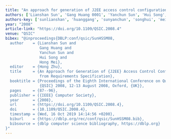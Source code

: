 ```yaml
---
title: "An approach for generation of J2EE access control configurations from requirements specification"
authors: ['Lianshan Sun', 'Gang Huang 0001', 'Yanchun Sun', 'Hui Song', 'Hong Mei']
authors-key: ['sunlianshan', 'huanggang', 'sunyanchun', 'songhui', 'meihong']
year: "2008"
article-link: "https://doi.org/10.1109/QSIC.2008.4"
venue: "QSIC"
bibex: "@inproceedings{DBLP:conf/qsic/SunHSSM08,
  author    = {Lianshan Sun and
               Gang Huang and
               Yanchun Sun and
               Hui Song and
               Hong Mei},
  editor    = {Hong Zhu},
  title     = {An Approach for Generation of {J2EE} Access Control Configurations
               from Requirements Specification},
  booktitle = {Proceedings of the Eighth International Conference on Quality Software,
               {QSIC} 2008, 12-13 August 2008, Oxford, {UK}},
  pages     = {87--96},
  publisher = {{IEEE} Computer Society},
  year      = {2008},
  url       = {https://doi.org/10.1109/QSIC.2008.4},
  doi       = {10.1109/QSIC.2008.4},
  timestamp = {Wed, 16 Oct 2019 14:14:56 +0200},
  biburl    = {https://dblp.org/rec/conf/qsic/SunHSSM08.bib},
  bibsource = {dblp computer science bibliography, https://dblp.org}
}"
---
```

